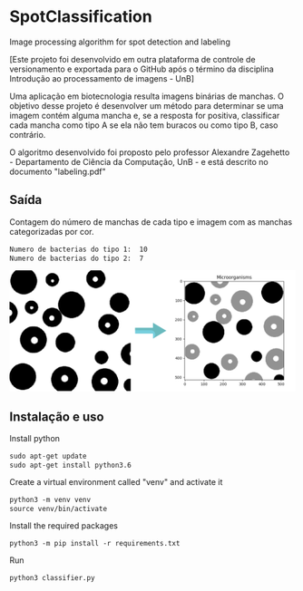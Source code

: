 # SpotClassification
Image processing algorithm for spot detection and labeling

[Este projeto foi desenvolvido em outra plataforma de controle de versionamento e exportada para o GitHub após o término da disciplina Introdução ao processamento de imagens - UnB]

Uma aplicação em biotecnologia resulta imagens binárias de manchas. O objetivo desse projeto é desenvolver um método para determinar se uma imagem contém alguma mancha e, se a resposta for positiva, classificar cada mancha como tipo A se ela não tem buracos ou como tipo B, caso contrário.

O algoritmo desenvolvido foi proposto pelo professor Alexandre Zagehetto - Departamento de Ciência da Computação, UnB - e está descrito no documento "labeling.pdf"

## Saída

Contagem do número de manchas de cada tipo e imagem com as manchas categorizadas por cor.

```
Numero de bacterias do tipo 1:  10
Numero de bacterias do tipo 2:  7
```

![result](data/result.png?raw=true)

## Instalação e uso

Install python
```
sudo apt-get update
sudo apt-get install python3.6
```

Create a virtual environment called "venv" and activate it
```
python3 -m venv venv
source venv/bin/activate
```

Install the required packages
```
python3 -m pip install -r requirements.txt
```

Run 
```
python3 classifier.py
```

